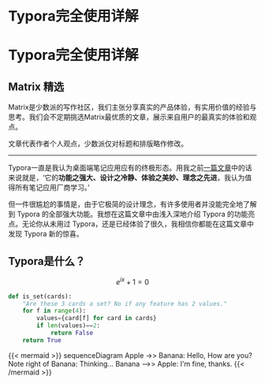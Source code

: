 # Typora完全使用详解


# Typora完全使用详解

## Matrix 精选

Matrix是少数派的写作社区，我们主张分享真实的产品体验，有实用价值的经验与思考。我们会不定期挑选Matrix最优质的文章，展示来自用户的最真实的体验和观点。

文章代表作者个人观点，少数派仅对标题和排版略作修改。

---

Typora一直是我认为桌面端笔记应用应有的终极形态。用我之前[一篇文章](https://sspai.com/post/54122)中的话来说就是，‘它的**功能之强大、设计之冷静、体验之美妙、理念之先进**，我认为值得所有笔记应用厂商学习。’

但一件很尴尬的事情是，由于它极简的设计理念，有许多使用者并没能完全地了解到 Typora 的全部强大功能。我想在这篇文章中由浅入深地介绍 Typora 的功能亮点。无论你从未用过 Typora，还是已经体验了很久，我相信你都能在这篇文章中发现 Typora 新的惊喜。

## Typora是什么？
$$
e^{ix}+1=0
$$

```python
def is_set(cards):
    "Are these 3 cards a set? No if any feature has 2 values."
    for f in range(4):
        values={card[f] for card in cards}
        if len(values)==2:
            return False
    return True
```



{{< mermaid >}}
sequenceDiagram
Apple ->> Banana: Hello, How are you?
Note right of Banana: Thinking...
Banana -->> Apple: I'm fine, thanks.
{{< /mermaid >}}


